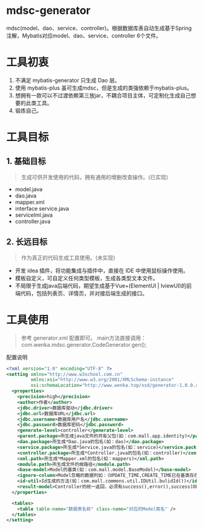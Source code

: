 # mdsc-generator
mdsc(model、dao、service、controller)。根据数据库表自动生成基于Spring注解，Mybatis对应model、dao、service、controller 6个文件。

# 工具初衷
1. 不满足 mybatis-generator 只生成 Dao 层。
2. 使用 mybatis-plus 虽可生成mdsc，但是生成的类强依赖于mybatis-plus。
3. 想拥有一款可以不过渡依赖第三放jar，不耦合项目主体，可定制化生成自己想要的此类工具。
4. 锻炼自己。

# 工具目标
## 1. 基础目标
> 生成可供开发使用的代码，拥有通用的增删改查操作。(已实现)
- model.java
- dao.java
- mapper.xml
- interface service.java
- serviceIml.java
- controller.java

## 2. 长远目标
> 作为真正的代码生成工具使用。(未实现)
- 开发 idea 插件，将功能集成与插件中，直接在 IDE 中使用鼠标操作使用。
- 模板自定义，可自定义任何类型模板，生成各类型文本文件。
- 不局限于生成java后端代码，期望生成基于Vue+(ElementUI | IviewUI)的前端代码，包括列表页、详情页，并对接后端生成的接口。

# 工具使用
> 参考 generator.xml 配置即可。
> main方法直接调用：com.wenka.mdsc.generator.CodeGenerator.gen();

配置说明
```xml
<?xml version="1.0" encoding="UTF-8" ?>
<setting xmlns="http://www.w3school.com.cn"
         xmlns:xsi="http://www.w3.org/2001/XMLSchema-instance"
         xsi:schemaLocation="http://www.wenka.top/xsd/generator-1.0.0.xsd">
  <properties>
    <precision>high</precision>
    <author>作者</author>
    <jdbc.driver>数据库驱动</jdbc.driver>
    <jdbc.url>数据库URL</jdbc.url>
    <jdbc.username>数据库用户名</jdbc.username>
    <jdbc.password>数据库密码</jdbc.password>
    <generate-level>controller</generate-level>
    <parent.package>所生成java文件的共有父包(如：com.mall.app.identity)</parent.package>
    <dao.package>所生成*Dao.java的包名(如：dao)</dao.package>
    <service.package>所生成*Service.java的包名(如：service)</service.package>
    <controller.package>所生成*Controller.java的包名(如：controller)</controller.package>
    <xml.path>所生成*Mapper.xml的包名(如：mappers)</xml.path>
    <module.path>所生成文件的根路径</module.path>
    <base-model>Model的基类(如：com.mall.model.BaseModel)</base-model>
    <ignore-column>Model忽略的数据列如：（UPDATE_TIME,CREATE_TIME已在基类存在）</ignore-column>
    <id-util>Id生成的方法(如：com.mall.commons.util.IDUtil.bulidId())</id-util>
    <result-model>Controller的统一返回，必须有success(),error(),success(Object o)方法（如：com.mall.commons.vo.Result）</result-model>
  </properties>

  <tables>
    <table table-name="数据表名称" class-name="对应的Model类名" />
  </tables>
</setting>
```

